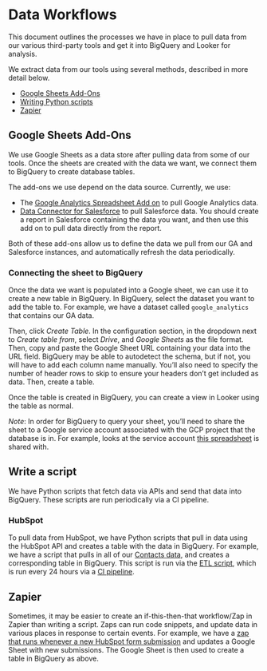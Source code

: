 # Data Workflows

This document outlines the processes we have in place to pull data from our various third-party tools and get it into BigQuery and Looker for analysis.

We extract data from our tools using several methods, described in more detail below.

- [Google Sheets Add-Ons](#google-sheets-add-ons)
- [Writing Python scripts](#write-a-script)
- [Zapier](#zapier)

## Google Sheets Add-Ons

We use Google Sheets as a data store after pulling data from some of our tools. Once the sheets are created with the data we want, we connect them to BigQuery to create database tables.

The add-ons we use depend on the data source. Currently, we use:

- The [Google Analytics Spreadsheet Add on](https://developers.google.com/analytics/solutions/google-analytics-spreadsheet-add-on) to pull Google Analytics data.
- [Data Connector for Salesforce](https://workspace.google.com/marketplace/app/data_connector_for_salesforce/857627895310) to pull Salesforce data. You should create a report in Salesforce containing the data you want, and then use this add on to pull data directly from the report.

Both of these add-ons allow us to define the data we pull from our GA and Salesforce instances, and automatically refresh the data periodically.

### Connecting the sheet to BigQuery

Once the data we want is populated into a Google sheet, we can use it to create a new table in BigQuery. In BigQuery, select the dataset you want to add the table to. For example, we have a dataset called `google_analytics` that contains our GA data.

Then, click _Create Table_. In the configuration section, in the dropdown next to _Create table from_, select _Drive_, and _Google Sheets_ as the file format. Then, copy and paste the Google Sheet URL containing your data into the URL field. BigQuery may be able to autodetect the schema, but if not, you will have to add each column name manually. You’ll also need to specify the number of header rows to skip to ensure your headers don’t get included as data. Then, create a table.

Once the table is created in BigQuery, you can create a view in Looker using the table as normal.

_Note_: In order for BigQuery to query your sheet, you’ll need to share the sheet to a Google service account associated with the GCP project that the database is in. For example, looks at the service account [this spreadsheet](https://docs.google.com/spreadsheets/d/1fQVFchOA9FmThQLWumJt_bkO5BfgZxUGOSzDnDFRH-8/edit#gid=2123963677) is shared with.

## Write a script

We have Python scripts that fetch data via APIs and send that data into BigQuery. These scripts are run periodically via a CI pipeline.

### HubSpot

To pull data from HubSpot, we have Python scripts that pull in data using the HubSpot API and creates a table with the data in BigQuery. For example, we have a script that pulls in all of our [Contacts data](https://github.com/sourcegraph/analytics/blob/master/HubSpot%20ETL/get_contacts.py), and creates a corresponding table in BigQuery. This script is run via the [ETL script](https://github.com/sourcegraph/analytics/blob/master/HubSpot%20ETL/hubspot_etl.py), which is run every 24 hours via a [CI pipeline](https://buildkite.com/sourcegraph/analytics).

## Zapier

Sometimes, it may be easier to create an if-this-then-that workflow/Zap in Zapier than writing a script. Zaps can run code snippets, and update data in various places in response to certain events. For example, we have a [zap that runs whenever a new HubSpot form submission](https://zapier.com/app/editor/113508746) and updates a Google Sheet with new submissions. The Google Sheet is then used to create a table in BigQuery as above.
